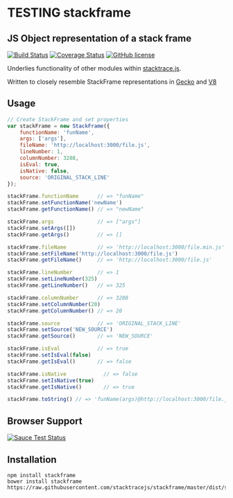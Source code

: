 TESTING
stackframe 
==========
## JS Object representation of a stack frame
[![Build Status](https://travis-ci.org/stacktracejs/stackframe.svg?branch=master)](https://travis-ci.org/stacktracejs/stackframe) [![Coverage Status](https://img.shields.io/coveralls/stacktracejs/stackframe.svg)](https://coveralls.io/r/stacktracejs/stackframe?branch=master) [![GitHub license](https://img.shields.io/github/license/stacktracejs/stackframe.svg)](https://opensource.org/licenses/MITx)

Underlies functionality of other modules within [stacktrace.js](https://www.stacktracejs.com).

Written to closely resemble StackFrame representations in [Gecko](http://mxr.mozilla.org/mozilla-central/source/xpcom/base/nsIException.idl#14) and [V8](https://github.com/v8/v8/wiki/Stack%20Trace%20API)

## Usage
```js
// Create StackFrame and set properties
var stackFrame = new StackFrame({
    functionName: 'funName',
    args: ['args'],
    fileName: 'http://localhost:3000/file.js',
    lineNumber: 1,
    columnNumber: 3288, 
    isEval: true,
    isNative: false,
    source: 'ORIGINAL_STACK_LINE'
});

stackFrame.functionName      // => "funName"
stackFrame.setFunctionName('newName')
stackFrame.getFunctionName() // => "newName"

stackFrame.args              // => ["args"]
stackFrame.setArgs([])
stackFrame.getArgs()         // => []

stackFrame.fileName          // => 'http://localhost:3000/file.min.js'
stackFrame.setFileName('http://localhost:3000/file.js')  
stackFrame.getFileName()     // => 'http://localhost:3000/file.js'

stackFrame.lineNumber        // => 1
stackFrame.setLineNumber(325)
stackFrame.getLineNumber()   // => 325

stackFrame.columnNumber      // => 3288
stackFrame.setColumnNumber(20)
stackFrame.getColumnNumber() // => 20

stackFrame.source            // => 'ORIGINAL_STACK_LINE'
stackFrame.setSource('NEW_SOURCE')
stackFrame.getSource()       // => 'NEW_SOURCE'

stackFrame.isEval            // => true
stackFrame.setIsEval(false)
stackFrame.getIsEval()       // => false

stackFrame.isNative            // => false
stackFrame.setIsNative(true)
stackFrame.getIsNative()       // => true

stackFrame.toString() // => 'funName(args)@http://localhost:3000/file.js:325:20'
```

## Browser Support
[![Sauce Test Status](https://saucelabs.com/browser-matrix/stacktracejs.svg)](https://saucelabs.com/u/stacktracejs)

## Installation
```
npm install stackframe
bower install stackframe
https://raw.githubusercontent.com/stacktracejs/stackframe/master/dist/stackframe.min.js
```
